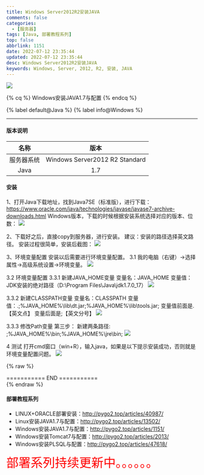 ```yaml
---
title: Windows Server2012R2安装JAVA
comments: false
categories:
  - [服务器]
tags: [Java, 部署教程系列]
top: false
abbrlink: 1151
date: 2022-07-12 23:35:44
updated: 2022-07-12 23:35:44
desc: Windows Server2012R2安装JAVA
keywords: Windows, Server, 2012, R2, 安装, JAVA
---
```




![](/images/article_java_2.jpeg)

{% cq %}
Windows安装JAVA1.7与配置
{% endcq %}

{% label default@Java %} {% label info@Windows %}

<!--more-->
<hr />

#### 版本说明

|    名称    |              版本              |
|:----------:|:------------------------------:|
| 服务器系统 | Windows Server2012 R2 Standard |
|    Java    |              1.7               |



#### 安装

1、打开Java下载地址，找到Java7SE（标准版），进行下载：
https://www.oracle.com/java/technologies/javase/javase7-archive-downloads.html
Windows版本，下载的时候根据安装系统选择对应的版本、位数：
![](511662565784_.pic.jpg)

2、下载好之后，直接copy到服务器，进行安装。
建议：安装的路径选择英文路径。
安装过程很简单，安装后截图：
![](521662565839_.pic.jpg)

3、环境变量配置
安装以后需要进行环境变量配置。
3.1 我的电脑（右键）->选择属性->高级系统设置->环境变量。
![](531662565857_.pic.jpg)

3.2 环境变量配置
3.3.1 新建JAVA_HOME变量
变量名：JAVA_HOME
变量值：JDK安装的绝对路径（D:\Program Files\Java\jdk1.7.0_17）
![](541662565884_.pic.jpg)

3.3.2 新建CLASSPATH变量
变量名：CLASSPATH
变量值：.;%JAVA_HOME%\lib\dt.jar;%JAVA_HOME%\lib\tools.jar;
变量值前面是.【英文点】
变量后面是;【英文分号】
![](551662565901_.pic.jpg)

3.3.3 修改Path变量
第三步：
新建两条路径:
;%JAVA_HOME%\bin;%JAVA_HOME%\jre\bin;
![](561662565918_.pic.jpg)

4 测试
打开cmd窗口（win+R），输入java，如果是以下提示安装成功，否则就是环境变量配置问题。
![](571662565933_.pic.jpg)



{% raw %}
<div class="post_cus_note"> =========== END =========== </div>
{% endraw %}

#### 部署教程系列

- LINUX+ORACLE部署安装：http://pygo2.top/articles/40987/
- Linux安装JAVA1.7与配置：http://pygo2.top/articles/13502/
- Windows安装JAVA1.7与配置：http://pygo2.top/articles/1151/
- Windows安装Tomcat7与配置：http://pygo2.top/articles/2013/
- Windows安装PLSQL与配置：http://pygo2.top/articles/47618/

<font size=6.5 color='red'>部署系列持续更新中。。。。。。</font>
